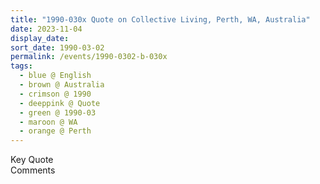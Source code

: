 ```yaml
---
title: "1990-030x Quote on Collective Living, Perth, WA, Australia"
date: 2023-11-04
display_date: 
sort_date: 1990-03-02
permalink: /events/1990-0302-b-030x
tags:
  - blue @ English
  - brown @ Australia
  - crimson @ 1990
  - deeppink @ Quote
  - green @ 1990-03
  - maroon @ WA
  - orange @ Perth
---
```


<wave-list>
  <list-title color="green" width="75">Key Quote</list-title>
  <list-item color="BlanchedAlmond"  width="200"></list-item>
  <list-item color="Lavender"></list-item>
  <list-item color="BlanchedAlmond"></list-item>
</wave-list>

<br>

<wave-list>
  <list-title color="green" width="75">Comments</list-title>
  <list-item color="BlanchedAlmond"  width="200"></list-item>
  <list-item color="Lavender"></list-item>
  <list-item color="BlanchedAlmond"></list-item>
</wave-list>